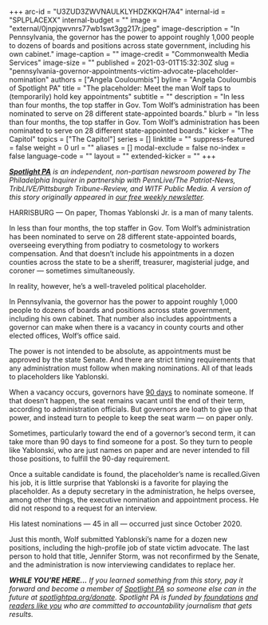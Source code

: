 +++
arc-id = "U3ZUD3ZWVNAULKLYHDZKKQH7A4"
internal-id = "SPLPLACEXX"
internal-budget = ""
image = "external/0jnpjqwvnrs77wb1swt3gg217r.jpeg"
image-description = "In Pennsylvania, the governor has the power to appoint roughly 1,000 people to dozens of boards and positions across state government, including his own cabinet."
image-caption = ""
image-credit = "Commonwealth Media Services"
image-size = ""
published = 2021-03-01T15:32:30Z
slug = "pennsylvania-governor-appointments-victim-advocate-placeholder-nomination"
authors = ["Angela Couloumbis"]
byline = "Angela Couloumbis of Spotlight PA"
title = "The placeholder: Meet the man Wolf taps to (temporarily) hold key appointments"
subtitle = ""
description = "In less than four months, the top staffer in Gov. Tom Wolf’s administration has been nominated to serve on 28 different state-appointed boards."
blurb = "In less than four months, the top staffer in Gov. Tom Wolf’s administration has been nominated to serve on 28 different state-appointed boards."
kicker = "The Capitol"
topics = ["The Capitol"]
series = []
linktitle = ""
suppress-featured = false
weight = 0
url = ""
aliases = []
modal-exclude = false
no-index = false
language-code = ""
layout = ""
extended-kicker = ""
+++

<a href="https://www.spotlightpa.org/"><i><b>Spotlight PA</b></i></a><i> is an independent, non-partisan newsroom powered by The Philadelphia Inquirer in partnership with PennLive/The Patriot-News, TribLIVE/Pittsburgh Tribune-Review, and WITF Public Media. A version of this story originally appeared in </i><a href="https://www.spotlightpa.org/newsletters"><i>our free weekly newsletter</i></a><i>.</i>

HARRISBURG — On paper, Thomas Yablonski Jr. is a man of many talents.

In less than four months, the top staffer in Gov. Tom Wolf’s administration has been nominated to serve on 28 different state-appointed boards, overseeing everything from podiatry to cosmetology to workers compensation. And that doesn’t include his appointments in a dozen counties across the state to be a sheriff, treasurer, magisterial judge, and coroner — sometimes simultaneously.

In reality, however, he’s a well-traveled political placeholder.

In Pennsylvania, the governor has the power to appoint roughly 1,000 people to dozens of boards and positions across state government, including his own cabinet. That number also includes appointments a governor can make when there is a vacancy in county courts and other elected offices, Wolf’s office said.

<script src="https://www.spotlightpa.org/embed.js" async></script><div data-spl-embed-version="1" data-spl-src="https://www.spotlightpa.org/embeds/newsletter/"></div>

The power is not intended to be absolute, as appointments must be approved by the state Senate. And there are strict timing requirements that any administration must follow when making nominations. All of that leads to placeholders like Yablonski.

When a vacancy occurs, governors have <a href="https://www.legis.state.pa.us/cfdocs/legis/LI/consCheck.cfm?txtType=HTM&ttl=00&div=0&chpt=4&sctn=8&subsctn=0">90 days</a> to nominate someone. If that doesn’t happen, the seat remains vacant until the end of their term, according to administration officials. But governors are loath to give up that power, and instead turn to people to keep the seat warm — on paper only.

Sometimes, particularly toward the end of a governor’s second term, it can take more than 90 days to find someone for a post. So they turn to people like Yablonski, who are just names on paper and are never intended to fill those positions, to fulfill the 90-day requirement.

Once a suitable candidate is found, the placeholder’s name is recalled.Given his job, it is little surprise that Yablonski is a favorite for playing the placeholder. As a deputy secretary in the administration, he helps oversee, among other things, the executive nomination and appointment process. He did not respond to a request for an interview.

His latest nominations — 45 in all — occurred just since October 2020.

Just this month, Wolf submitted Yablonski’s name for a dozen new positions, including the high-profile job of state victim advocate. The last person to hold that title, Jennifer Storm, was not reconfirmed by the Senate, and the administration is now interviewing candidates to replace her.

<i><b>WHILE YOU’RE HERE...</b></i><i> If you learned something from this story, pay it forward and become a member of </i><a href="https://www.spotlightpa.org/"><i>Spotlight PA</i></a><i> so someone else can in the future at </i><a href="https://www.spotlightpa.org/donate"><i>spotlightpa.org/donate</i></a><i>. Spotlight PA is funded by</i><a href="https://www.spotlightpa.org/support"><i> foundations</i></a><i> </i><a href="https://www.spotlightpa.org/support"><i>and readers like you</i></a><i> who are committed to accountability journalism that gets results.</i>
